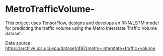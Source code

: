 # MetroTrafficVolume-
This project uses TensorFlow, designs and develops an RNN/LSTM model for predicting the traffic volume using the Metro Interstate Traffic Volume dataset.

Data source:
https://archive.ics.uci.edu/dataset/492/metro+interstate+traffic+volume
